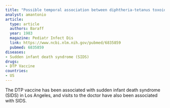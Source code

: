 ```yaml
---
title: "Possible temporal association between diphtheria-tetanus toxoid-pertussis vaccination and sudden infant death syndrome"
analyst: amantonio
article:
  type: article
  authors: Baraff
  year: 1983
  magazine: Pediatr Infect Dis
  link: https://www.ncbi.nlm.nih.gov/pubmed/6835859
  pubmed: 6835859
diseases:
- Sudden infant death syndrome (SIDS)
drugs:
- DTP Vaccine
countries:
- US
---
```


The DTP vaccine has been associated with sudden infant death syndrome (SIDS) in Los Angeles, and visits to the doctor have also been associated with SIDS.
